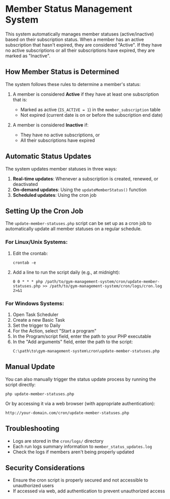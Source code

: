 # Member Status Management System

This system automatically manages member statuses (active/inactive) based on their subscription status. When a member has an active subscription that hasn't expired, they are considered "Active". If they have no active subscriptions or all their subscriptions have expired, they are marked as "Inactive".

## How Member Status is Determined

The system follows these rules to determine a member's status:

1. A member is considered **Active** if they have at least one subscription that is:
   - Marked as active (`IS_ACTIVE = 1`) in the `member_subscription` table
   - Not expired (current date is on or before the subscription end date)

2. A member is considered **Inactive** if:
   - They have no active subscriptions, or
   - All their subscriptions have expired

## Automatic Status Updates

The system updates member statuses in three ways:

1. **Real-time updates**: Whenever a subscription is created, renewed, or deactivated
2. **On-demand updates**: Using the `updateMemberStatus()` function
3. **Scheduled updates**: Using the cron job

## Setting Up the Cron Job

The `update-member-statuses.php` script can be set up as a cron job to automatically update all member statuses on a regular schedule.

### For Linux/Unix Systems:

1. Edit the crontab:
   ```
   crontab -e
   ```

2. Add a line to run the script daily (e.g., at midnight):
   ```
   0 0 * * * php /path/to/gym-management-system/cron/update-member-statuses.php >> /path/to/gym-management-system/cron/logs/cron.log 2>&1
   ```

### For Windows Systems:

1. Open Task Scheduler
2. Create a new Basic Task
3. Set the trigger to Daily
4. For the Action, select "Start a program"
5. In the Program/script field, enter the path to your PHP executable
6. In the "Add arguments" field, enter the path to the script:
   ```
   C:\path\to\gym-management-system\cron\update-member-statuses.php
   ```

## Manual Update

You can also manually trigger the status update process by running the script directly:

```
php update-member-statuses.php
```

Or by accessing it via a web browser (with appropriate authentication):

```
http://your-domain.com/cron/update-member-statuses.php
```

## Troubleshooting

- Logs are stored in the `cron/logs/` directory
- Each run logs summary information to `member_status_updates.log`
- Check the logs if members aren't being properly updated

## Security Considerations

- Ensure the cron script is properly secured and not accessible to unauthorized users
- If accessed via web, add authentication to prevent unauthorized access 